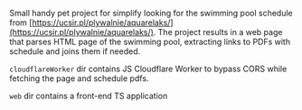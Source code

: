 Small handy pet project for simplify looking for the swimming pool schedule from 
[https://ucsir.pl/plywalnie/aquarelaks/](https://ucsir.pl/plywalnie/aquarelaks/).
The project results in a web page that parses HTML page of the swimming pool, extracting links to PDFs
with schedule and joins them if needed.

`cloudflareWorker` dir contains JS Cloudflare Worker to bypass CORS while fetching the page and schedule pdfs.

`web` dir contains a front-end TS application